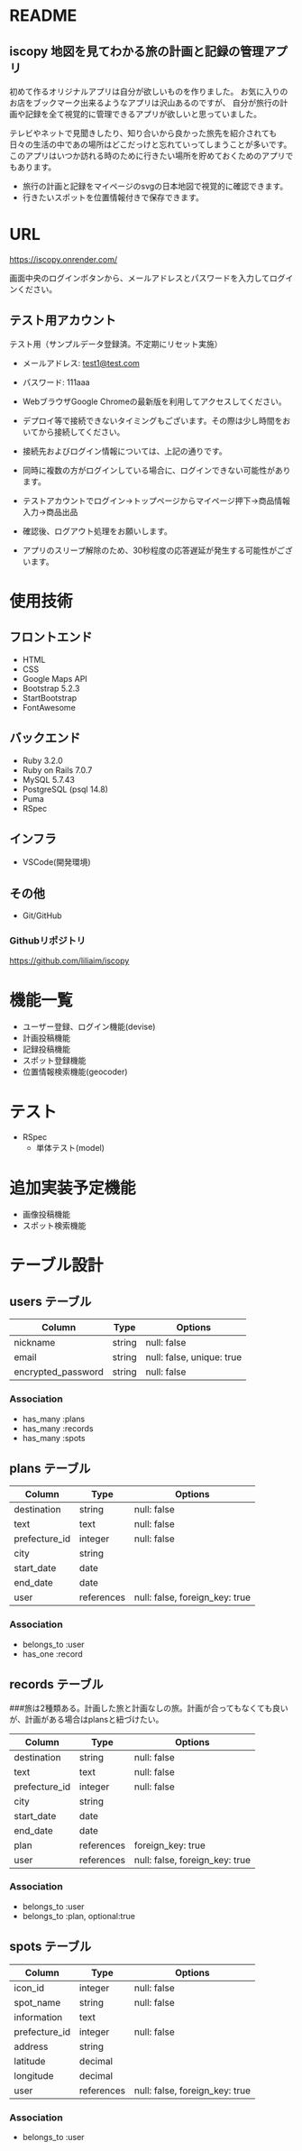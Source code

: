 
# README 
## iscopy 地図を見てわかる旅の計画と記録の管理アプリ
 
初めて作るオリジナルアプリは自分が欲しいものを作りました。
お気に入りのお店をブックマーク出来るようなアプリは沢山あるのですが、
自分が旅行の計画や記録を全て視覚的に管理できるアプリが欲しいと思っていました。

テレビやネットで見聞きしたり、知り合いから良かった旅先を紹介されても
日々の生活の中であの場所はどこだっけと忘れていってしまうことが多いです。
このアプリはいつか訪れる時のために行きたい場所を貯めておくためのアプリでもあります。

   - 旅行の計画と記録をマイページのsvgの日本地図で視覚的に確認できます。<br >
   - 行きたいスポットを位置情報付きで保存できます。 <br >


# URL
https://iscopy.onrender.com/ <br >

画面中央のログインボタンから、メールアドレスとパスワードを入力してログインください。


## テスト用アカウント
テスト用（サンプルデータ登録済。不定期にリセット実施）
  - メールアドレス: test1@test.com
  - パスワード: 111aaa

  - WebブラウザGoogle Chromeの最新版を利用してアクセスしてください。
  - デプロイ等で接続できないタイミングもございます。その際は少し時間をおいてから接続してください。
  - 接続先およびログイン情報については、上記の通りです。
  - 同時に複数の方がログインしている場合に、ログインできない可能性があります。
  - テストアカウントでログイン→トップページからマイページ押下→商品情報入力→商品出品
  - 確認後、ログアウト処理をお願いします。
  - アプリのスリープ解除のため、30秒程度の応答遅延が発生する可能性がございます。


# 使用技術
## フロントエンド
- HTML
- CSS
- Google Maps API
- Bootstrap 5.2.3
- StartBootstrap
- FontAwesome
## バックエンド
- Ruby 3.2.0
- Ruby on Rails 7.0.7
- MySQL 5.7.43
- PostgreSQL (psql 14.8)
- Puma
- RSpec
## インフラ
- VSCode(開発環境)

## その他
- Git/GitHub

### Githubリポジトリ
https://github.com/liliaim/iscopy


# 機能一覧
- ユーザー登録、ログイン機能(devise)
- 計画投稿機能
- 記録投稿機能
- スポット登録機能
- 位置情報検索機能(geocoder)


# テスト
- RSpec
  - 単体テスト(model)
  
# 追加実装予定機能
- 画像投稿機能
- スポット検索機能

# テーブル設計

## users テーブル

| Column             | Type   | Options                   |
| ------------------ | ------ | ------------------------- |
| nickname           | string | null: false               |
| email              | string | null: false, unique: true |
| encrypted_password | string | null: false               |

### Association

- has_many :plans
- has_many :records
- has_many :spots


## plans テーブル

| Column          | Type       | Options                        |
| --------------- | ---------- | ------------------------------ |
| destination     | string     | null: false                    |
| text            | text       | null: false                    |
| prefecture_id   | integer    | null: false                    |
| city            | string     |                                |
| start_date      | date       |                                |
| end_date        | date       |                                |
| user            | references | null: false, foreign_key: true |

### Association
- belongs_to :user
- has_one :record


## records テーブル
###旅は2種類ある。計画した旅と計画なしの旅。計画が合ってもなくても良いが、計画がある場合はplansと紐づけたい。

| Column          | Type       | Options                        |
| --------------- | ---------- | ------------------------------ |
| destination     | string     | null: false                    |
| text            | text       | null: false                    |
| prefecture_id   | integer    | null: false                    |
| city            | string     |                                |
| start_date      | date       |                                |
| end_date        | date       |                                |
| plan            | references | foreign_key: true              |
| user            | references | null: false, foreign_key: true |

### Association

- belongs_to :user
- belongs_to :plan, optional:true


## spots テーブル

| Column        | Type       | Options                        |
| ------------- | ---------- | ------------------------------ |
| icon_id       | integer    | null: false                    |
| spot_name     | string     | null: false                    |
| information   | text       |                                |
| prefecture_id | integer    | null: false                    |
| address       | string     |                                |
| latitude      | decimal    |                                |
| longitude     | decimal    |                                |
| user          | references | null: false, foreign_key: true |

### Association

- belongs_to :user


